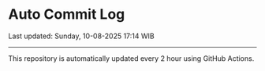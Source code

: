 # Auto Commit Log

Last updated: Sunday, 10-08-2025 17:14 WIB

---

This repository is automatically updated every 2 hour using GitHub Actions.
